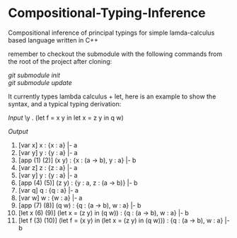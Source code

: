 Compositional-Typing-Inference
==============================

Compositional inference of principal typings for simple lamda-calculus based language written in C++

remember to checkout the submodule with the following commands from the root of the project after cloning:

*git submodule init*  
*git submodule update*

It currently types lambda calculus + let, here is an example to show the syntax, and a typical typing derivation:

*Input*
\y . (let f = x y in let x = z y in q w)

*Output*
1.  [var x]            x : {x : a} |- a
2.  [var y]            y : {y : a} |- a
3.  [app (1) (2)]      (x y) : {x : (a -> b), y : a} |- b
4.  [var z]            z : {z : a} |- a
5.  [var y]            y : {y : a} |- a
6.  [app (4) (5)]      (z y) : {y : a, z : (a -> b)} |- b
7.  [var q]            q : {q : a} |- a
8.  [var w]            w : {w : a} |- a
9.  [app (7) (8)]      (q w) : {q : (a -> b), w : a} |- b
10. [let x (6) (9)]    (let x = (z y) in (q w)) : {q : (a -> b), w : a} |- b
11. [let f (3) (10)]   (let f = (x y) in (let x = (z y) in (q w))) : {q : (a -> b), w : a} |- b

